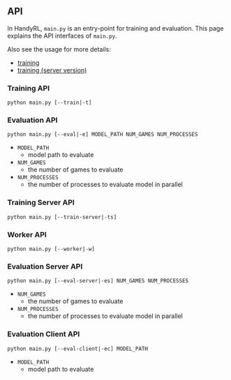 ## API

In HandyRL, `main.py` is an entry-point for training and evaluation. This page explains the API interfaces of `main.py`.

Also see the usage for more details:
* [training](../README.md#train-ai-model-for-tic-tac-toe)
* [training (server version)](large_scale_training.md)


### Training API

```
python main.py [--train|-t]
```

### Evaluation API

```
python main.py [--eval|-e] MODEL_PATH NUM_GAMES NUM_PROCESSES
```

* `MODEL_PATH`
    * model path to evaluate
* `NUM_GAMES`
    * the number of games to evaluate
* `NUM_PROCESSES`
    * the number of processes to evaluate model in parallel

### Training Server API

```
python main.py [--train-server|-ts]
```

### Worker API

```
python main.py [--worker|-w]
```

### Evaluation Server API

```
python main.py [--eval-server|-es] NUM_GAMES NUM_PROCESSES
```

* `NUM_GAMES`
    * the number of games to evaluate
* `NUM_PROCESSES`
    * the number of processes to evaluate model in parallel

### Evaluation Client API

```
python main.py [--eval-client|-ec] MODEL_PATH
```

* `MODEL_PATH`
    * model path to evaluate
